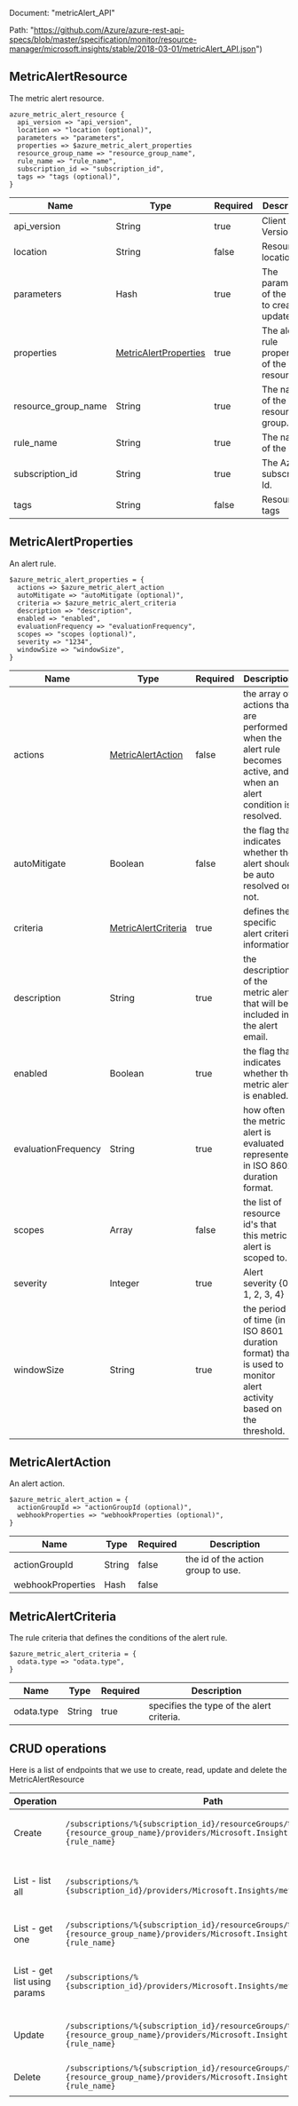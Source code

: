 Document: "metricAlert_API"


Path: "https://github.com/Azure/azure-rest-api-specs/blob/master/specification/monitor/resource-manager/microsoft.insights/stable/2018-03-01/metricAlert_API.json")

## MetricAlertResource

The metric alert resource.

```puppet
azure_metric_alert_resource {
  api_version => "api_version",
  location => "location (optional)",
  parameters => "parameters",
  properties => $azure_metric_alert_properties
  resource_group_name => "resource_group_name",
  rule_name => "rule_name",
  subscription_id => "subscription_id",
  tags => "tags (optional)",
}
```

| Name        | Type           | Required       | Description       |
| ------------- | ------------- | ------------- | ------------- |
|api_version | String | true | Client Api Version. |
|location | String | false | Resource location |
|parameters | Hash | true | The parameters of the rule to create or update. |
|properties | [MetricAlertProperties](#metricalertproperties) | true | The alert rule properties of the resource. |
|resource_group_name | String | true | The name of the resource group. |
|rule_name | String | true | The name of the rule. |
|subscription_id | String | true | The Azure subscription Id. |
|tags | String | false | Resource tags |
        
## MetricAlertProperties

An alert rule.

```puppet
$azure_metric_alert_properties = {
  actions => $azure_metric_alert_action
  autoMitigate => "autoMitigate (optional)",
  criteria => $azure_metric_alert_criteria
  description => "description",
  enabled => "enabled",
  evaluationFrequency => "evaluationFrequency",
  scopes => "scopes (optional)",
  severity => "1234",
  windowSize => "windowSize",
}
```

| Name        | Type           | Required       | Description       |
| ------------- | ------------- | ------------- | ------------- |
|actions | [MetricAlertAction](#metricalertaction) | false | the array of actions that are performed when the alert rule becomes active, and when an alert condition is resolved. |
|autoMitigate | Boolean | false | the flag that indicates whether the alert should be auto resolved or not. |
|criteria | [MetricAlertCriteria](#metricalertcriteria) | true | defines the specific alert criteria information. |
|description | String | true | the description of the metric alert that will be included in the alert email. |
|enabled | Boolean | true | the flag that indicates whether the metric alert is enabled. |
|evaluationFrequency | String | true | how often the metric alert is evaluated represented in ISO 8601 duration format. |
|scopes | Array | false | the list of resource id's that this metric alert is scoped to. |
|severity | Integer | true | Alert severity {0, 1, 2, 3, 4} |
|windowSize | String | true | the period of time (in ISO 8601 duration format) that is used to monitor alert activity based on the threshold. |
        
## MetricAlertAction

An alert action.

```puppet
$azure_metric_alert_action = {
  actionGroupId => "actionGroupId (optional)",
  webhookProperties => "webhookProperties (optional)",
}
```

| Name        | Type           | Required       | Description       |
| ------------- | ------------- | ------------- | ------------- |
|actionGroupId | String | false | the id of the action group to use. |
|webhookProperties | Hash | false |  |
        
## MetricAlertCriteria

The rule criteria that defines the conditions of the alert rule.

```puppet
$azure_metric_alert_criteria = {
  odata.type => "odata.type",
}
```

| Name        | Type           | Required       | Description       |
| ------------- | ------------- | ------------- | ------------- |
|odata.type | String | true | specifies the type of the alert criteria. |



## CRUD operations

Here is a list of endpoints that we use to create, read, update and delete the MetricAlertResource

| Operation | Path | Verb | Description | OperationID |
| ------------- | ------------- | ------------- | ------------- | ------------- |
|Create|`/subscriptions/%{subscription_id}/resourceGroups/%{resource_group_name}/providers/Microsoft.Insights/metricAlerts/%{rule_name}`|Put|Create or update an metric alert definition.|MetricAlerts_CreateOrUpdate|
|List - list all|`/subscriptions/%{subscription_id}/providers/Microsoft.Insights/metricAlerts`|Get|Retrieve alert rule definitions in a subscription.|MetricAlerts_ListBySubscription|
|List - get one|`/subscriptions/%{subscription_id}/resourceGroups/%{resource_group_name}/providers/Microsoft.Insights/metricAlerts/%{rule_name}`|Get|Retrieve an alert rule definiton.|MetricAlerts_Get|
|List - get list using params|`/subscriptions/%{subscription_id}/providers/Microsoft.Insights/metricAlerts`|Get|Retrieve alert rule definitions in a subscription.|MetricAlerts_ListBySubscription|
|Update|`/subscriptions/%{subscription_id}/resourceGroups/%{resource_group_name}/providers/Microsoft.Insights/metricAlerts/%{rule_name}`|Put|Create or update an metric alert definition.|MetricAlerts_CreateOrUpdate|
|Delete|`/subscriptions/%{subscription_id}/resourceGroups/%{resource_group_name}/providers/Microsoft.Insights/metricAlerts/%{rule_name}`|Delete|Delete an alert rule defitiniton.|MetricAlerts_Delete|

